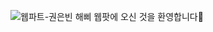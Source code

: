 ![웹파트-권은빈](https://user-images.githubusercontent.com/79238676/227775326-b96690fc-821e-4420-b3ce-290b9154465f.png)
해삐 웹팟에 오신 것을 환영합니다🌼
